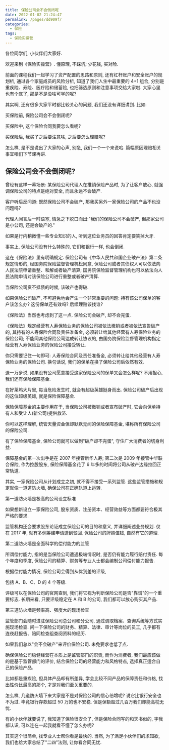 ```yaml
---
title: 保险公司会不会倒闭呢
date: 2022-01-02 21:24:47
permalink: /pages/dd909f/
categories:
  - 保险
tags:
  - 保险实操营
---
```


各位同学们, 小伙伴们大家好.

欢迎来到《保险实操营》. 懂原理, 不踩坑; 少花钱, 买对险.

前面的课程我们一起学习了资产配置的思路和原则, 还有杠杆账户和安全账户的规划析, 通过各个家庭成员的风险分析, 知道了我们人生中最重要的 4+1 组合, 分别是重疾险、寿险、医疗险和储蓄险, 也把筛选原则和注意事项交给大家啦. 大家心里也有个底了, 那是不是没啥可学的呢?

其实啊, 还有很多大家平时都比较关心的问题, 我们还没有详细讲到. 比如:

买保险前, 保险公司会不会倒闭呢?

买保险中, 这个保险合同我要怎么看呢?

买保险后, 我买了之后要注意啥, 之后要怎么理赔呢?

怎么样, 是不是说出了大家的心声, 别急, 我们一个一个来说哈. 篇幅原因理赔相关事宜咱们下节课再讲.

## 保险公司会不会倒闭呢?

曾经有这样一幕场景: 某保险公司代理人在推销保险产品时, 为了让客户放心, 就强调保险公司的特点是绝对安全, 而且永远不会破产.

客户听后反问道: 既然保险公司不会破产, 那我买另外一家保险公司的产品不也没问题吗?

代理人闻言后一时语塞, 情急之下脱口而出:"我们的保险公司不会破产, 但那家公司是小公司, 还是会破产的."

如果是行内稍微懂一些专业知识的人, 听到这位业务员的回答肯定要笑掉大牙.

事实上, 保险公司没有什么特殊的, 它们和银行一样, 也会倒闭.

这在《保险法》里有明确规定. 保险公司有《中华人民共和国企业破产法》第二条规定情形的, 经国务院保险监督管理机松同意, 保险公司或者其债权人可以依法向人民法院申请重整、和解或者破产清算; 国务院保险监督管理机构也可以依法向人民法院申请对该保险公司进行重整或者破产清算.

当保险公司资不抵债的时候, 该破产也得破.

如果保险公司破产, 不可避免地会产生一个非常重要的问题: 持有该公司保单的客户该怎么办? 这份保单还有效吗? 后续理赔该找谁?

《保险法》当然也考虑到了这一点. 保险公司会破产, 却不会完蛋.

《保险法》规定经营有人寿保险业务的保险公司被依法撤销或者被依法宣告破产的, 其持有的人寿保险合同及责任准备金, 必须转让给其他经营有人寿保险业务的保险公司; 不能同其他保险公司达成转让协议的, 由国务院保险监督管理机构指定经营有人寿保险业务的保险公司接受转让.

你只需要记住一句即可: 人寿保险合同及责任准备金, 必须转让给其他经营有人寿保险业务的保险公司. 换句话说, 我们的保单在换了保险公司后依然有效.

退一万步说, 如果没有公司愿意接受这家保险公司的保单又会怎么样呢? 不用担心, 我们还有保险保障基金.

在好莱坞大片里, 每当危险发生时, 就会有超级英雄挺身而出. 保险公司破产后出现的这位超级英雄, 就是保险保障基金.

保险保障基金的主要作用在于, 当保险公司被撤销或者宣布破产时, 它会向保单持有人和受让人(新公司)提供救济.

你可以这样理解, 统管天量资金但却默默无闻的保险保障基金, 堪称所有保险公司的保险公司.

有了保险保障基金, 保险公司就可以做到"破产却不完蛋", 守住广大消费者的切身利益.

保障基金的第一次出手是在 2007 年接管新华人寿; 第二次是 2009 年接管中华联合保险, 作为控股股东, 保险保障基金花了 6 年多的时间将公司从破产边缘拉回正常轨道.

其实, 一家保险公司从计划成立之初, 就不得不接受一系列监管. 这些监管措施和规定就像一道道防火墙, 确保公司在正确轨道上运转.

第一道防火墙是极高的公司设立标准

如果想新设立一家保险公司, 股东资质、注册资本、经营效益等方面都要符合极其严格的要求.

监管机构还会要求股东论证成立保险公司的目的和意义, 并详细阐述业务规划. 仅在 2017 年, 就有多例筹建申请遭到驳回. 保险公司的牌照值钱, 自然有它的道理.

第二道防火墙是全面科学的偿付能力的监管

所谓偿付能力, 指的是当保险公司遭遇极端情况时, 是否仍有能力履行赔付责任. 每个年度和季度, 保险公司的精算、财务等专业人士都会编制公司偿付能力报告.

根据偿付能力情况, 保险公司会得到从优到差的评级,

包括 A、B、C、D 的 4 个等级.

评级可以在保险公司的官网查到, 我们将它视为判断保险公司是否"靠谱"的一个重要标志. 长期来看, 只要评级稳定在 A 和 B 的公司, 我们都可以放心购买其产品.

第三道防火墙是频率高、强度大的现场检查

监管部门会随时进驻保险公司总公司和分公司, 通过调取档案、查询系统等方式实施现场检查. 问一下保险公司的财务、精算、法律、审计等岗位的员工, 几乎都有连夜赶报告、陪同检查组查阅资料的经历.

如果我们总以"会不会破产"来评价保险公司. 未免要求也低了点.

确保保险公司稳健经营在本质上是监管部门的职责, 而作为消费者, 我们最应该做的是基于监管部门的评价, 结合保险公司的经营能力和风格特点, 选择真正适合自己的保险产品.

比如都是重疾险, 但具体产品却有所差异, 学会比较不同产品的保障责任和价格, 找出性价比最高的那个, 才是对我们至关重要的.

怎么样, 几道防火墙下来大家是不是对保险公司的信心倍增呢? 说它比银行安全也不为过. 毕竟银行存款超过 50 万的也不安稳. 但是保额超过几百万我们却能高枕无忧.

有的小伙伴就要说了, 我知道了保险很安全了, 但是保险合同写的和天书似的, 字我都认识, 可以连在一起我就看不懂了怎么办呢?

其实这个很简单, 找专业人士帮你看是最快的. 当然, 为了满足小伙伴们的求知欲, 我们也给大家总结了"二四"法则, 让你看合同无忧.
